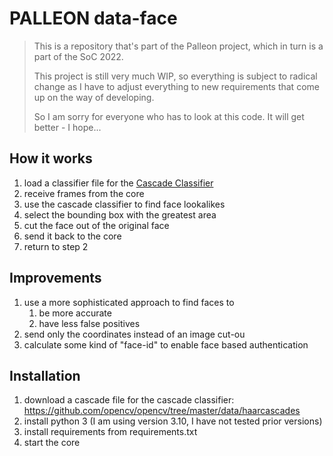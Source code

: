 # PALLEON data-face

> This is a repository that's part of the Palleon project, which in turn is a part of the SoC 2022.
>
> This project is still very much WIP, so everything is subject to radical change as I have to
> adjust everything to new requirements that come up on the way of developing.
>
> So I am sorry for everyone who has to look at this code. It will get better - I hope...

## How it works

1. load a classifier file for the [Cascade Classifier](https://docs.opencv.org/3.4/db/d28/tutorial_cascade_classifier.html)
2. receive frames from the core
3. use the cascade classifier to find face lookalikes
4. select the bounding box with the greatest area
5. cut the face out of the original face
6. send it back to the core
7. return to step 2

## Improvements

1. use a more sophisticated approach to find faces to
   1. be more accurate
   2. have less false positives
2. send only the coordinates instead of an image cut-ou
3. calculate some kind of "face-id" to enable face based authentication

## Installation

1. download a cascade file for the cascade classifier: https://github.com/opencv/opencv/tree/master/data/haarcascades
2. install python 3 (I am using version 3.10, I have not tested prior versions)
3. install requirements from requirements.txt
4. start the core
